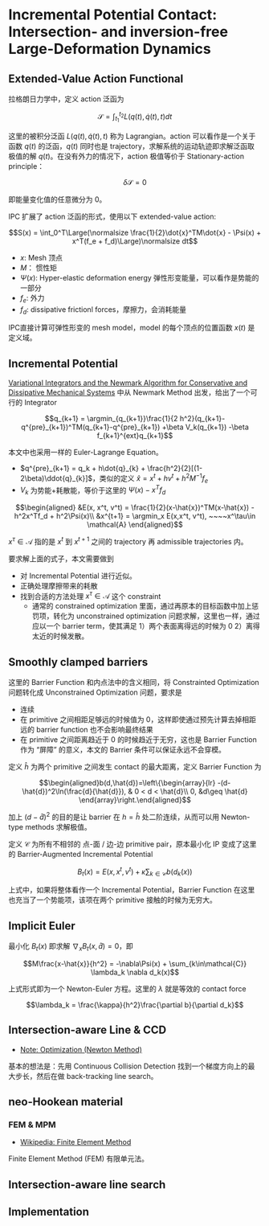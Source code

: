 # Incremental Potential Contact: Intersection- and inversion-free Large-Deformation Dynamics

## Extended-Value Action Functional
拉格朗日力学中，定义 action 泛函为

$$\mathcal{S} = \int_{t_1}^{t_2}L(q(t), \dot{q}(t), t)dt$$

这里的被积分泛函 $L(q(t), \dot{q}(t), t)$ 称为 Lagrangian。action 可以看作是一个关于函数 $q(t)$ 的泛函，$q(t)$ 同时也是 trajectory，求解系统的运动轨迹即求解泛函取极值的解 $q(t)$。在没有外力的情况下，action 极值等价于 Stationary-action principle：

$$\delta \mathcal{S} = 0$$

即能量变化值的任意微分为 0。

IPC 扩展了 action 泛函的形式，使用以下 extended-value action:

$$S(x) = \int_0^T\Large(\normalsize \frac{1}{2}\dot{x}^TM\dot{x} - \Psi(x) + x^T(f_e + f_d)\Large)\normalsize dt$$
- $x$: Mesh 顶点
- $M$： 惯性矩
- $\Psi(x)$: Hyper-elastic deformation energy 弹性形变能量，可以看作是势能的一部分
- $f_e$: 外力
- $f_d$: dissipative frictionl forces，摩擦力，会消耗能量

IPC直接计算可弹性形变的 mesh model，model 的每个顶点的位置函数 $x(t)$ 是定义域。

## Incremental Potential
[Variational Integrators and the Newmark Algorithm for Conservative and Dissipative Mechanical Systems](./2000%20Variational%20Integrators%20and%20the%20Newmark%20Algorithm%20for%20Conservative%20and%20Dissipative%20Mechanical%20Systems.md) 中从 Newmark Method 出发，给出了一个可行的 Integrator

$$q_{k+1} = \argmin_{q_{k+1}}\frac{1}{2 h^2}(q_{k+1}-q^{pre}_{k+1})^TM(q_{k+1}-q^{pre}_{k+1}) +\beta V_k(q_{k+1}) -\beta f_{k+1}^{ext}q_{k+1}$$

本文中也采用一样的 Euler-Lagrange Equation。
- $q^{pre}_{k+1} = q_k + h\dot{q}_{k} + \frac{h^2}{2}[(1-2\beta)\ddot{q}_{k}]$，类似的定义 $\hat{x} = x^t + hv^t + h^2M^{-1}f_e$
- $V_k$ 为势能+耗散能，等价于这里的 $\Psi(x) - x^Tf_d$

$$\begin{aligned}
    &E(x, x^t, v^t) = \frac{1}{2}(x-\hat{x})^TM(x-\hat{x}) - h^2x^Tf_d + h^2\Psi(x)\\
    &x^{t+1} = \argmin_x E(x,x^t, v^t), ~~~~x^\tau\in \mathcal{A}
\end{aligned}$$

$x^\tau\in \mathcal{A}$ 指的是 $x^t$ 到 $x^{t+1}$ 之间的 trajectory 再 admissible trajectories 内。

要求解上面的式子，本文需要做到
- 对 Incremental Potential 进行近似。
- 正确处理摩擦带来的耗散
- 找到合适的方法处理 $x^{\tau}\in\mathcal{A}$ 这个 constraint
  - 通常的 constrained optimization 里面，通过再原本的目标函数中加上惩罚项，转化为 unconstrained optimization 问题求解，这里也一样，通过应以一个 barrier term，使其满足 1）两个表面离得远的时候为 0 2）离得太近的时候发散。

## Smoothly clamped barriers
这里的 Barrier Function 和内点法中的含义相同，将 Constrainted Optimization 问题转化成 Unconstrained Optimization 问题，要求是
- 连续
- 在 primitive 之间相距足够远的时候值为 0，这样即使通过预先计算去掉相距远的 barrier function 也不会影响最终结果
- 在 primitive 之间距离趋近于 0 的时候趋近于无穷，这也是 Barrier Function 作为 “屏障” 的意义，本文的 Barrier 条件可以保证永远不会穿模。

定义 $\hat{h}$ 为两个 primitive 之间发生 contact 的最大距离，定义 Barrier Function 为

$$\begin{aligned}b(d,\hat{d})=\left\{\begin{array}{lr}
-(d-\hat{d})^2\ln(\frac{d}{\hat{d}}), & 0 < d < \hat{d}\\
0, &d\geq \hat{d}
\end{array}\right.\end{aligned}$$

加上 $(d-\hat{d})^2$ 的目的是让 barrier 在 $h=\hat{h}$ 处二阶连续，从而可以用 Newton-type methods 求解极值。

定义 $\mathcal{C}$ 为所有不相邻的 点-面 / 边-边 primitive pair，原本最小化 IP 变成了这里的 Barrier-Augmented Incremental Potential

$$B_{t}(x) = E(x, x^t, v^t) + \kappa\sum_{k\in\mathcal{C}}b(d_k(x))$$

上式中，如果将整体看作一个 Incremental Potential，Barrier Function 在这里也充当了一个势能项，该项在两个 primitive 接触的时候为无穷大。

## Implicit Euler
最小化 $B_t(x)$ 即求解 $\nabla_x B_t(x, \hat{d})=0$，即

$$M\frac{x-\hat{x}}{h^2} = -\nabla\Psi(x) + \sum_{k\in\mathcal{C}} \lambda_k \nabla d_k(x)$$

上式形式即为一个 Newton-Euler 方程。这里的 $\lambda$ 就是等效的 contact force

$$\lambda_k = \frac{\kappa}{h^2}\frac{\partial b}{\partial d_k}$$

## Intersection-aware Line & CCD
- [Note: Optimization (Newton Method)](./Marc%20Toussaint/Optimization%2001.md)

基本的想法是：先用 Continuous Collision Detection 找到一个梯度方向上的最大步长，然后在做 back-tracking line search。

## neo-Hookean material
### FEM & MPM
- [Wikipedia: Finite Element Method](https://en.wikipedia.org/wiki/Finite_element_method)

Finite Element Method (FEM) 有限单元法。

## Intersection-aware line search


## Implementation